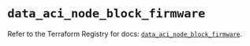 # `data_aci_node_block_firmware`

Refer to the Terraform Registry for docs: [`data_aci_node_block_firmware`](https://registry.terraform.io/providers/ciscodevnet/aci/2.17.0/docs/data-sources/node_block_firmware).
